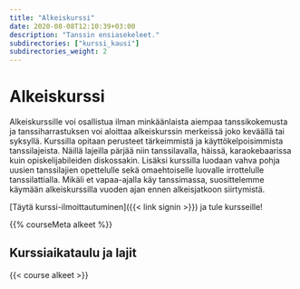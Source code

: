 ```yaml
---
title: "Alkeiskurssi"
date: 2020-08-08T12:10:39+03:00
description: "Tanssin ensiasekeleet."
subdirectories: ["kurssi_kausi"]
subdirectories_weight: 2
---
```

# Alkeiskurssi
Alkeiskurssille voi osallistua ilman minkäänlaista aiempaa tanssikokemusta ja tanssiharrastuksen voi aloittaa alkeiskurssin merkeissä joko keväällä tai syksyllä. Kurssilla opitaan perusteet tärkeimmistä ja käyttökelpoisimmista tanssilajeista. Näillä lajeilla pärjää niin tanssilavalla, häissä, karaokebaarissa kuin opiskelijabileiden diskossakin. Lisäksi kurssilla luodaan vahva pohja uusien tanssilajien opettelulle sekä omaehtoiselle luovalle irrottelulle tanssilattialla. Mikäli et vapaa-ajalla käy tanssimassa, suosittelemme käymään alkeiskurssilla vuoden ajan ennen alkeisjatkoon siirtymistä.

[Täytä kurssi-ilmoittautuminen]({{< link signin >}}) ja tule kursseille!

{{% courseMeta alkeet %}}

## Kurssiaikataulu ja lajit
{{< course alkeet >}}
